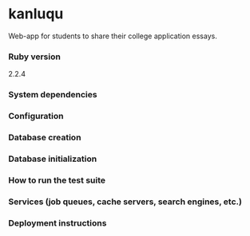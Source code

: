 # kanluqu
Web-app for students to share their college application essays.

### Ruby version
2.2.4

### System dependencies

### Configuration

### Database creation

### Database initialization

### How to run the test suite

### Services (job queues, cache servers, search engines, etc.)

### Deployment instructions
